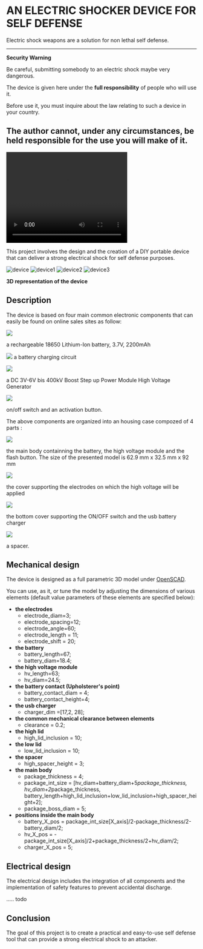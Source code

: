 # AN ELECTRIC SHOCKER DEVICE FOR SELF DEFENSE

Electric shock weapons are a solution for non lethal self defense. 

----------------------------------------------------------------------------------------------------
**Security Warning**

Be careful, submitting somebody to an electric shock maybe very dangerous. 

The device is given here under the **full responsibility** of people who will use it. 

Before use it, you must inquire about the law relating to such a device in your country. 

The author cannot, under any circumstances, be held responsible for the use you will make of it.  
----------------------------------------------------------------------------------------------------


<video width="320" height="240" controls>
<source src="images/video.mp4" type="video/mp4">
</video>

This project involves the design and the creation of a DIY portable device that can deliver a strong electrical shock for self defense purposes. 

![device](images/device.png)
![device1](images/device1.png)
![device2](images/device2.png)
![device3](images/device3.png)

**3D representation of the device** 


## Description

The device is based on four main common electronic components that can easily be found on online sales sites as follow:

![](images/battery.png)

a rechargeable 18650 Lithium-Ion battery, 3.7V, 2200mAh

![](images/charger.png)
a battery charging circuit

![](images/high_voltage.png)

a DC 3V-6V bis 400kV Boost Step up Power Module High Voltage Generator

![](images/switchs.png)

on/off switch and an activation button.

The above components are organized into an housing case compozed of 4 parts :

![](images/main.png)

the main body containning the battery, the high voltage module and the flash button. The size of the presented model is 62.9 mm x 32.5 mm x 92 mm

![](images/top.png)

the cover supporting the electrodes on which the high voltage will be applied

![](images/bottom.png)

the bottom cover supporting the ON/OFF switch and the usb battery charger

![](images/spacer.png)

a spacer. 

## Mechanical design

The device is designed as a full parametric 3D model under [OpenSCAD](https://openscad.org).

You can use, as it, or tune the model by adjusting the dimensions of various elements (default value parameters of these elements are specified below):

- **the electrodes**
	- electrode_diam=3;
	- electrode_spacing=12;
	- electrode_angle=60;
	- electrode_length = 11;
	- electrode_shift = 20;
- **the battery**
	- battery_length=67;
	- battery_diam=18.4;
- **the high voltage module**
	- hv_length=63;
	- hv_diam=24.5;
- **the battery contact (Upholsterer's point)**
	- battery_contact_diam = 4;
	- battery_contact_height=4;
- **the usb charger**
	- charger_dim =[17,2, 28];
- **the common mechanical clearance between elements**
	- clearance = 0.2;    
- **the high lid**
	- high_lid_inclusion = 10;
- **the low lid**
	- low_lid_inclusion = 10;
- **the spacer**
	- high_spacer_height = 3;
- **the main body** 
	- package_thickness = 4;
	- package_int_size = [hv_diam+battery_diam+5*package_thickness, 
						hv_diam+2*package_thickness, 
						battery_length+high_lid_inclusion+low_lid_inclusion+high_spacer_height+2];
	- package_boss_diam = 5; 
- **positions inside the main body**
	- battery_X_pos = package_int_size[X_axis]/2-package_thickness/2-battery_diam/2;
	- hv_X_pos = -package_int_size[X_axis]/2+package_thickness/2+hv_diam/2;
	- charger_X_pos = 5;
 
## Electrical design

The electrical design includes the integration of all components and the implementation of safety features to prevent accidental discharge. 

..... todo 


## Conclusion

The goal of this project is to create a practical and easy-to-use self defense tool that can provide a strong electrical shock to an attacker.


     
